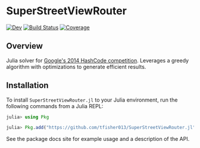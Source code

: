 # SuperStreetViewRouter

[![Dev](https://img.shields.io/badge/docs-dev-blue.svg)](https://tfisher013.github.io/SuperStreetViewRouter.jl/dev/)
[![Build Status](https://github.com/tfisher013/SuperStreetViewRouter.jl/actions/workflows/CI.yml/badge.svg?branch=main)](https://github.com/tfisher013/SuperStreetViewRouter.jl/actions/workflows/CI.yml?query=branch%3Amain)
[![Coverage](https://codecov.io/gh/tfisher013/SuperStreetViewRouter.jl/branch/main/graph/badge.svg)](https://codecov.io/gh/tfisher013/SuperStreetViewRouter.jl)

## Overview

Julia solver for [Google's 2014 HashCode competition](https://storage.googleapis.com/coding-competitions.appspot.com/HC/2014/hashcode2014_final_task.pdf). Leverages a greedy algorithm with optimizations to generate efficient results.

## Installation

To install `SuperStreetViewRouter.jl` to your Julia environment, run the following commands from a Julia REPL:

```julia
julia> using Pkg

julia> Pkg.add("https://github.com/tfisher013/SuperStreetViewRouter.jl")
```

See the package docs site for example usage and a description of the API.
